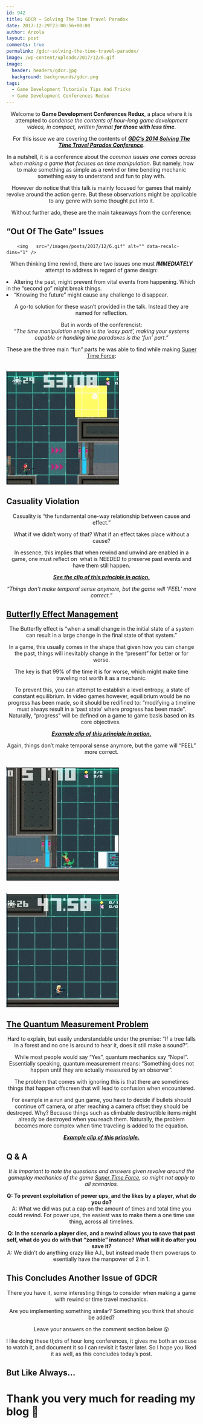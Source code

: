 ```yaml
---
id: 942
title: GDCR – Solving The Time Travel Paradox
date: 2017-12-29T23:00:56+00:00
author: Arzola
layout: post
comments: true
permalink: /gdcr-solving-the-time-travel-paradox/
image: /wp-content/uploads/2017/12/6.gif
image:
  header: headers/gdcr.jpg
  background: backgrounds/gdcr.png
tags:  
  - Game Development Tutorials Tips And Tricks
  - Game Development Conferences Redux
---
```

<p style="text-align: center;">
  Welcome to <strong>Game Development Conferences Redux</strong>, a place where it is attempted to <em>condense the contents of hour-long game development videos, in compact, written format <strong>for those with less time</strong></em>.
</p>

<p style="text-align: center;">
  For this issue we are covering the contents of <a href="https://www.youtube.com/watch?v=IJCMdfpr3MQ" target="_blank" rel="noopener"><em><strong>GDC&#8217;s 2014 Solving The Time Travel Paradox Conference</strong></em></a>.
</p>

<p style="text-align: center;">
  In a nutshell, it is a conference about the<em> common issues one comes across when making a game that focuses on time manipulation</em>. But namely, how to make something as simple as a rewind or time bending mechanic something easy to understand and fun to play with.
</p>

<p style="text-align: center;">
  However do notice that this talk is mainly focused for games that mainly revolve around the action genre. But these observations might be applicable to any genre with some thought put into it.
</p>

<p style="text-align: center;">
  Without further ado, these are the main takeaways from the conference:
</p>

## &#8220;Out Of The Gate&#8221; Issues

		<img   src="/images/posts/2017/12/6.gif" alt="" data-recalc-dims="1" />

<p style="text-align: center;">
  When thinking time rewind, there are two issues one must <strong><em>IMMEDIATELY</em></strong> attempt to address in regard of game design:
</p>

<li style="text-align: left;">
  Altering the past, might prevent from vital events from happening. Which in the &#8220;second go&#8221; might break things.
</li>
<li style="text-align: left;">
  &#8220;Knowing the future&#8221; might cause any challenge to disappear.
</li>

<p style="text-align: center;">
  A go-to solution for these wasn&#8217;t provided in the talk. Instead they are named for reflection.
</p>

<p style="text-align: center;">
  But in words of the conferencist:<br /><em>&#8220;The time manipulation engine is the &#8216;easy part&#8217;, making your systems capable or handling time paradoxes is the &#8216;fun&#8217; part.&#8221;</em>
</p>

<p style="text-align: center;">
  These are the three main &#8220;fun&#8221; parts he was able to find while making <a href="http://store.steampowered.com/app/250700/Super_Time_Force_Ultra/">Super Time Force</a>:
</p>

<a href="https://www.youtube.com/watch?v=IJCMdfpr3MQ&feature=youtu.be&t=8m21s" data-elementor-open-lightbox="default" target="_blank"><br /> <img   src="/images/posts/2017/12/TIme-Travel-Paradox-1.gif" alt="" data-recalc-dims="1" /> </a>

## Casuality Violation

<p style="text-align: center;">
  Casuality is &#8220;the fundamental one-way relationship between cause and effect.&#8221;
</p>

<p style="text-align: center;">
  What if we didn&#8217;t worry of that? What if an effect takes place without a cause?
</p>

<p style="text-align: center;">
  In essence, this implies that when rewind and unwind are enabled in a game, one must reflect on  what is NEEDED to preserve past events and have them still happen.
</p>

<p style="text-align: center;">
  <em><strong><a href="https://youtu.be/IJCMdfpr3MQ?t=8m21s" target="_blank" rel="noopener">See the clip of this principle in action.</a></strong></em>
</p>

<p style="text-align: center;">
  <em>&#8220;Things don&#8217;t make temporal sense anymore, but the game will &#8216;FEEL&#8217; more correct.&#8221;</em>
</p>

## <a href="https://youtu.be/IJCMdfpr3MQ?t=13m30s" target="_blank">Butterfly Effect Management</a>

<p style="text-align: center;">
  The Butterfly effect is &#8220;when a small change in the initial state of a system can result in a large change in the final state of that system.&#8221;
</p>

<p style="text-align: center;">
  In a game, this usually comes in the shape that given how you can change the past, things will inevitably change in the &#8220;present&#8221; for better or for worse.
</p>

<p style="text-align: center;">
  The key is that 99% of the time it is for worse, which might make time traveling not worth it as a mechanic.
</p>

<p style="text-align: center;">
   To prevent this, you can attempt to establish a level entropy, a state of constant equilibrium. In video games however, equilibrium would be no progress has been made, so it should be redifined to: &#8220;modifying a timeline must always result in a &#8216;past state&#8217; where progress has been made&#8221;. Naturally, &#8220;progress&#8221; will be defined on a game to game basis based on its core objectives. 
</p>

<p style="text-align: center;">
  <em><strong><a href="https://youtu.be/IJCMdfpr3MQ?t=13m30s" target="_blank" rel="noopener">Example clip of this principle in action.</a></strong></em>
</p>

<p style="text-align: center;">
  Again, things don&#8217;t make temporal sense anymore, but the game will &#8220;FEEL&#8221; more correct.
</p>

<a href="https://youtu.be/IJCMdfpr3MQ?t=13m30s" data-elementor-open-lightbox="default" target="_blank"><br /> <img   src="/images/posts/2017/12/TIme-Travel-Paradox-2.gif" alt="" data-recalc-dims="1" /> </a>
						  
<a href="https://youtu.be/IJCMdfpr3MQ?t=19m13s" data-elementor-open-lightbox="default" target="_blank"><br /> <img   src="/images/posts/2017/12/TIme-Travel-Paradox-3.gif" alt="" data-recalc-dims="1" /> </a>

## <a href="https://youtu.be/IJCMdfpr3MQ?t=19m13s" target="_blank">The Quantum Measurement Problem</a>

<p style="text-align: center;">
  Hard to explain, but easily understandable under the premise: &#8220;If a tree falls in a forest and no one is around to hear it, does it still make a sound?&#8221;.
</p>

<p style="text-align: center;">
  While most people would say &#8220;Yes&#8221;, quantum mechanics say &#8220;Nope!&#8221;. Essentially speaking, quantum measurement means: &#8220;Something does not happen until they are actually measured by an observer&#8221;.
</p>

<p style="text-align: center;">
  The problem that comes with ignoring this is that there are sometimes things that happen offscreen that will lead to confusion when encountered.
</p>

<p style="text-align: center;">
  For example in a run and gun game, you have to decide if bullets should continue off camera, or after reaching a camera offset they should be destroyed. Why? Because things such as climbable destructible items might already be destroyed when you reach them. Naturally, the problem becomes more complex when time traveling is added to the equation.
</p>

<p style="text-align: center;">
  <a href="https://youtu.be/IJCMdfpr3MQ?t=19m13s" target="_blank" rel="noopener"><em><strong>Example clip of this principle.</strong></em></a>
</p>

## Q & A

<p style="text-align: center;">
  <em>It is important to note the questions and answers given revolve around the gameplay mechanics of the game <a href="http://store.steampowered.com/app/250700/Super_Time_Force_Ultra/">Super Time Force</a>, so might not apply to all scenarios.</em>
</p>

<p style="text-align: center;">
  <strong>Q: To prevent exploitation of power ups, and the likes by a player, what do you do?</strong><br />A: What we did was put a cap on the amount of times and total time you could rewind. For power ups, the easiest was to make them a one time use thing, across all timelines.
</p>

<p style="text-align: center;">
  <strong>Q: In the scenario a player dies, and a rewind allows you to save that past self, what do you do with that &#8220;zombie&#8221; instance? What will it do after you save it?</strong><br />A: We didn&#8217;t do anything crazy like A.I., but instead made them powerups to esentially have the manpower of 2 in 1.
</p>

## This Concludes Another Issue of GDCR

<p style="text-align: center;">
  There you have it, some interesting things to consider when making a game with rewind or time travel mechanics.
</p>

<p style="text-align: center;">
  Are you implementing something similar? Something you think that should be added?
</p>

<p style="text-align: center;">
  Leave your answers on the comment section below 😮
</p>

<p style="text-align: center;">
  I like doing these tl;drs of hour long conferences, it gives me both an excuse to watch it, and document it so I can revisit it faster later. So I hope you liked it as well, as this concludes today&#8217;s post.
</p>

## But Like Always&#8230;

# Thank you very much for reading my blog 🙂

<!--GAME_DEV-->

<!-- AddThis Advanced Settings generic via filter on the_content -->

<!-- AddThis Share Buttons generic via filter on the_content -->